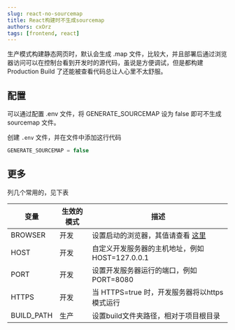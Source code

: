 ```yaml
---
slug: react-no-sourcemap
title: React构建时不生成sourcemap
authors: cxOrz
tags: [frontend, react]
---
```


生产模式构建静态网页时，默认会生成 .map 文件，比较大，并且部署后通过浏览器访问可以在控制台看到开发时的源代码，虽说是方便调试，但是都构建 Production Build 了还能被查看代码总让人心里不太舒服。

## 配置

可以通过配置 .env 文件，将 GENERATE_SOURCEMAP 设为 false 即可不生成 sourcemap 文件。

创建 `.env` 文件，并在文件中添加这行代码
```javascript
GENERATE_SOURCEMAP = false
```
<!--truncate-->
## 更多

列几个常用的，见下表

|变量|生效的模式|描述|
|-|-|-|
|BROWSER|开发|设置启动的浏览器，其值请查看 [这里](https://github.com/sindresorhus/open#app)|
|HOST|开发|自定义开发服务器的主机地址，例如 HOST=127.0.0.1|
|PORT|开发|设置开发服务器运行的端口，例如 PORT=8080|
|HTTPS|开发|当 HTTPS=true 时，开发服务器将以https模式运行|
|BUILD_PATH|生产|设置build文件夹路径，相对于项目根目录|